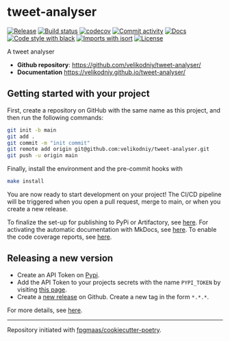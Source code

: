 # tweet-analyser

[![Release](https://img.shields.io/github/v/release/velikodniy/tweet-analyser)](https://img.shields.io/github/v/release/velikodniy/tweet-analyser)
[![Build status](https://img.shields.io/github/workflow/status/velikodniy/tweet-analyser/merge-to-main)](https://img.shields.io/github/workflow/status/velikodniy/tweet-analyser/merge-to-main)
[![codecov](https://codecov.io/gh/velikodniy/tweet-analyser/branch/main/graph/badge.svg)](https://codecov.io/gh/velikodniy/tweet-analyser)
[![Commit activity](https://img.shields.io/github/commit-activity/m/velikodniy/tweet-analyser)](https://img.shields.io/github/commit-activity/m/velikodniy/tweet-analyser)
[![Docs](https://img.shields.io/badge/docs-gh--pages-blue)](https://velikodniy.github.io/tweet-analyser/)
[![Code style with black](https://img.shields.io/badge/code%20style-black-000000.svg)](https://github.com/psf/black)
[![Imports with isort](https://img.shields.io/badge/%20imports-isort-%231674b1)](https://pycqa.github.io/isort/)
[![License](https://img.shields.io/github/license/velikodniy/tweet-analyser)](https://img.shields.io/github/license/velikodniy/tweet-analyser)

A tweet analyser

- **Github repository**: <https://github.com/velikodniy/tweet-analyser/>
- **Documentation** <https://velikodniy.github.io/tweet-analyser/>

## Getting started with your project

First, create a repository on GitHub with the same name as this project, and then run the following commands:

``` bash
git init -b main
git add .
git commit -m "init commit"
git remote add origin git@github.com:velikodniy/tweet-analyser.git
git push -u origin main
```

Finally, install the environment and the pre-commit hooks with 

```bash
make install
```

You are now ready to start development on your project! The CI/CD
pipeline will be triggered when you open a pull request, merge to main,
or when you create a new release.

To finalize the set-up for publishing to PyPi or Artifactory, see
[here](https://fpgmaas.github.io/cookiecutter-poetry/features/publishing/#set-up-for-pypi).
For activating the automatic documentation with MkDocs, see
[here](https://fpgmaas.github.io/cookiecutter-poetry/features/mkdocs/#enabling-the-documentation-on-github).
To enable the code coverage reports, see [here](https://fpgmaas.github.io/cookiecutter-poetry/features/codecov/).

## Releasing a new version

- Create an API Token on [Pypi](https://pypi.org/).
- Add the API Token to your projects secrets with the name `PYPI_TOKEN` by visiting 
[this page](https://github.com/velikodniy/tweet-analyser/settings/secrets/actions/new).
- Create a [new release](https://github.com/velikodniy/tweet-analyser/releases/new) on Github. 
Create a new tag in the form ``*.*.*``.

For more details, see [here](https://fpgmaas.github.io/cookiecutter-poetry/releasing.html).

---

Repository initiated with [fpgmaas/cookiecutter-poetry](https://github.com/fpgmaas/cookiecutter-poetry).